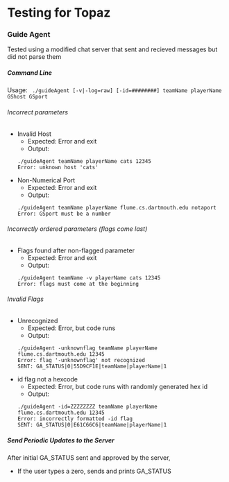# Testing for Topaz 
### Guide Agent
Tested using a modified chat server that sent and recieved messages but did not parse them

##### Command Line
Usage: ` ./guideAgent [-v|-log=raw] [-id=########] teamName playerName GShost GSport`
###### Incorrect parameters
- Invalid Host
    - Expected: Error and exit
    - Output:
    ```
    ./guideAgent teamName playerName cats 12345
    Error: unknown host 'cats'
    ```
- Non-Numerical Port  
    - Expected: Error and exit
    - Output:
    ```
    ./guideAgent teamName playerName flume.cs.dartmouth.edu notaport
    Error: GSport must be a number
    ```
###### Incorrectly ordered parameters (flags come last)
- Flags found after non-flagged parameter
    - Expected: Error and exit
    - Output:
    ```
    ./guideAgent teamName -v playerName cats 12345
    Error: flags must come at the beginning
    ```
###### Invalid Flags
- Unrecognized
    - Expected: Error, but code runs
    - Output:
    ```
    ./guideAgent -unknownflag teamName playerName flume.cs.dartmouth.edu 12345
    Error: flag '-unknownflag' not recognized
    SENT: GA_STATUS|0|55D9CF1E|teamName|playerName|1
    ```
- id flag not a hexcode
    - Expected: Error, but code runs with randomly generated hex id
    - Output:
    ```
    ./guideAgent -id=ZZZZZZZZ teamName playerName flume.cs.dartmouth.edu 12345
    Error: incorrectly formatted -id flag
    SENT: GA_STATUS|0|E61C66C6|teamName|playerName|1
    ```
##### Send Periodic Updates to the Server
After initial GA_STATUS sent and approved by the server,
-  If the user types a zero, sends and prints GA_STATUS
    ```
